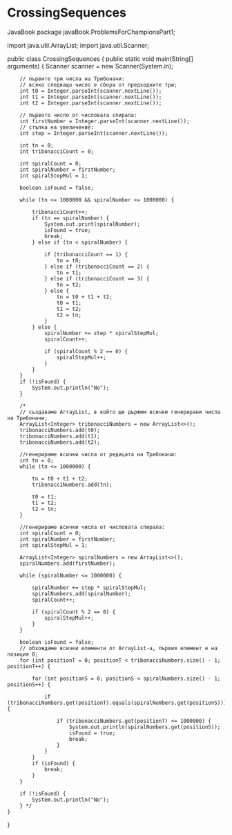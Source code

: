 # CrossingSequences
JavaBook
package javaBook.ProblemsForChampionsPart1;

import java.util.ArrayList;
import java.util.Scanner;

public class CrossingSequences {
    public static void main(String[] arguments) {
        Scanner scanner = new Scanner(System.in);

        // първите три числа на Трибоначи:
        // всяко следващо число е сбора от предходните три;
        int t0 = Integer.parseInt(scanner.nextLine());
        int t1 = Integer.parseInt(scanner.nextLine());
        int t2 = Integer.parseInt(scanner.nextLine());

        // първото число от числовата спирала:
        int firstNumber = Integer.parseInt(scanner.nextLine());
        // стъпка на увеличение:
        int step = Integer.parseInt(scanner.nextLine());

        int tn = 0;
        int tribonacciCount = 0;

        int spiralCount = 0;
        int spiralNumber = firstNumber;
        int spiralStepMul = 1;

        boolean isFound = false;

        while (tn <= 1000000 && spiralNumber <= 1000000) {

            tribonacciCount++;
            if (tn == spiralNumber) {
                System.out.print(spiralNumber);
                isFound = true;
                break;
            } else if (tn < spiralNumber) {

                if (tribonacciCount == 1) {
                    tn = t0;
                } else if (tribonacciCount == 2) {
                    tn = t1;
                } else if (tribonacciCount == 3) {
                    tn = t2;
                } else {
                    tn = t0 + t1 + t2;
                    t0 = t1;
                    t1 = t2;
                    t2 = tn;
                }
            } else {
                spiralNumber += step * spiralStepMul;
                spiralCount++;

                if (spiralCount % 2 == 0) {
                    spiralStepMul++;
                }
            }
        }
        if (!isFound) {
            System.out.println("No");
        }

        /*
        // създаваме ArrayList, в който ще държим всички генерирани числа на Трибоначи;
        ArrayList<Integer> tribonacciNumbers = new ArrayList<>();
        tribonacciNumbers.add(t0);
        tribonacciNumbers.add(t1);
        tribonacciNumbers.add(t2);

        //генерираме всички числа от редицата на Трибоначи:
        int tn = 0;
        while (tn <= 1000000) {

            tn = t0 + t1 + t2;
            tribonacciNumbers.add(tn);

            t0 = t1;
            t1 = t2;
            t2 = tn;
        }

        //генерираме всички числа от числовата спирала:
        int spiralCount = 0;
        int spiralNumber = firstNumber;
        int spiralStepMul = 1;

        ArrayList<Integer> spiralNumbers = new ArrayList<>();
        spiralNumbers.add(firstNumber);

        while (spiralNumber <= 1000000) {

            spiralNumber += step * spiralStepMul;
            spiralNumbers.add(spiralNumber);
            spiralCount++;

            if (spiralCount % 2 == 0) {
                spiralStepMul++;
            }
        }

        boolean isFound = false;
        // обхождаме всички елементи от ArrayList-a, първия елемент е на позиция 0;
        for (int positionT = 0; positionT < tribonacciNumbers.size() - 1; positionT++) {

            for (int positionS = 0; positionS < spiralNumbers.size() - 1; positionS++) {

                if (tribonacciNumbers.get(positionT).equals(spiralNumbers.get(positionS))) {

                    if (tribonacciNumbers.get(positionT) <= 1000000) {
                        System.out.println(spiralNumbers.get(positionS));
                        isFound = true;
                        break;
                    }
                }
            }
            if (isFound) {
                break;
            }
        }

        if (!isFound) {
            System.out.println("No");
        } */
    }
}
